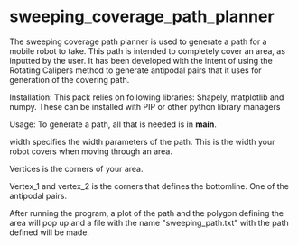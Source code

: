 # sweeping_coverage_path_planner
The sweeping coverage path planner is used to generate a path for a mobile robot to take. This path is intended to completely cover an area, as inputted by the user. It has been developed with the intent of using the Rotating Calipers method to generate antipodal pairs that it uses for generation of the covering path.

Installation: This pack relies on following libraries: Shapely, matplotlib and numpy. These can be installed with PIP or other python library managers

Usage:
To generate a path, all that is needed is in __main__. 

width specifies the width parameters of the path. This is the width your robot covers when moving through an area.

Vertices is the corners of your area.

Vertex_1 and vertex_2 is the corners that defines the bottomline. One of the antipodal pairs.

After running the program, a plot of the path and the polygon defining the area will pop up and a file with the name "sweeping_path.txt" with the path defined will be made.
